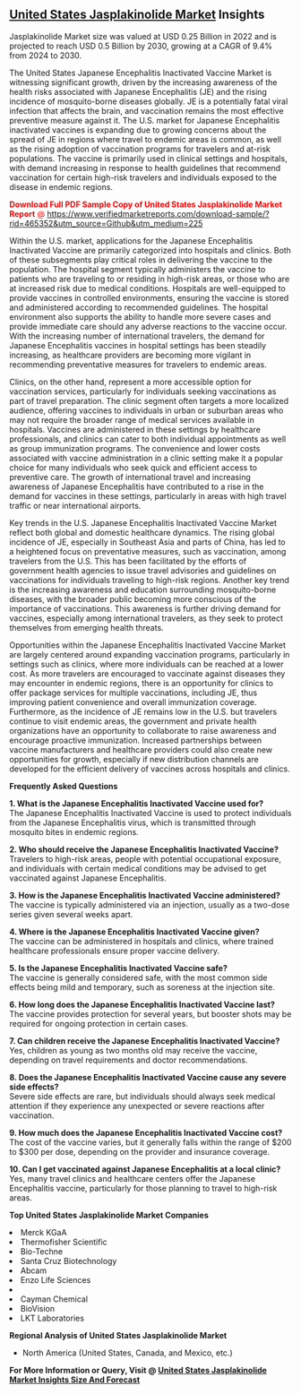 <h2><a href="https://www.verifiedmarketreports.com/download-sample/?rid=465352&amp;utm_source=Github&amp;utm_medium=225" target="_blank">United States Jasplakinolide Market</a> Insights</h2><p>Jasplakinolide Market size was valued at USD 0.25 Billion in 2022 and is projected to reach USD 0.5 Billion by 2030, growing at a CAGR of 9.4% from 2024 to 2030.</p><p><p>The United States Japanese Encephalitis Inactivated Vaccine Market is witnessing significant growth, driven by the increasing awareness of the health risks associated with Japanese Encephalitis (JE) and the rising incidence of mosquito-borne diseases globally. JE is a potentially fatal viral infection that affects the brain, and vaccination remains the most effective preventive measure against it. The U.S. market for Japanese Encephalitis inactivated vaccines is expanding due to growing concerns about the spread of JE in regions where travel to endemic areas is common, as well as the rising adoption of vaccination programs for travelers and at-risk populations. The vaccine is primarily used in clinical settings and hospitals, with demand increasing in response to health guidelines that recommend vaccination for certain high-risk travelers and individuals exposed to the disease in endemic regions. <p><span class=""><span style="color: #ff0000;"><strong>Download Full PDF Sample Copy of United States Jasplakinolide Market Report</strong> @ </span><a href="https://www.verifiedmarketreports.com/download-sample/?rid=465352&amp;utm_source=Github&amp;utm_medium=225" target="_blank">https://www.verifiedmarketreports.com/download-sample/?rid=465352&amp;utm_source=Github&amp;utm_medium=225</a></span></p></p> <p>Within the U.S. market, applications for the Japanese Encephalitis Inactivated Vaccine are primarily categorized into hospitals and clinics. Both of these subsegments play critical roles in delivering the vaccine to the population. The hospital segment typically administers the vaccine to patients who are traveling to or residing in high-risk areas, or those who are at increased risk due to medical conditions. Hospitals are well-equipped to provide vaccines in controlled environments, ensuring the vaccine is stored and administered according to recommended guidelines. The hospital environment also supports the ability to handle more severe cases and provide immediate care should any adverse reactions to the vaccine occur. With the increasing number of international travelers, the demand for Japanese Encephalitis vaccines in hospital settings has been steadily increasing, as healthcare providers are becoming more vigilant in recommending preventative measures for travelers to endemic areas. <p>Clinics, on the other hand, represent a more accessible option for vaccination services, particularly for individuals seeking vaccinations as part of travel preparation. The clinic segment often targets a more localized audience, offering vaccines to individuals in urban or suburban areas who may not require the broader range of medical services available in hospitals. Vaccines are administered in these settings by healthcare professionals, and clinics can cater to both individual appointments as well as group immunization programs. The convenience and lower costs associated with vaccine administration in a clinic setting make it a popular choice for many individuals who seek quick and efficient access to preventive care. The growth of international travel and increasing awareness of Japanese Encephalitis have contributed to a rise in the demand for vaccines in these settings, particularly in areas with high travel traffic or near international airports. <p>Key trends in the U.S. Japanese Encephalitis Inactivated Vaccine Market reflect both global and domestic healthcare dynamics. The rising global incidence of JE, especially in Southeast Asia and parts of China, has led to a heightened focus on preventative measures, such as vaccination, among travelers from the U.S. This has been facilitated by the efforts of government health agencies to issue travel advisories and guidelines on vaccinations for individuals traveling to high-risk regions. Another key trend is the increasing awareness and education surrounding mosquito-borne diseases, with the broader public becoming more conscious of the importance of vaccinations. This awareness is further driving demand for vaccines, especially among international travelers, as they seek to protect themselves from emerging health threats. <p>Opportunities within the Japanese Encephalitis Inactivated Vaccine Market are largely centered around expanding vaccination programs, particularly in settings such as clinics, where more individuals can be reached at a lower cost. As more travelers are encouraged to vaccinate against diseases they may encounter in endemic regions, there is an opportunity for clinics to offer package services for multiple vaccinations, including JE, thus improving patient convenience and overall immunization coverage. Furthermore, as the incidence of JE remains low in the U.S. but travelers continue to visit endemic areas, the government and private health organizations have an opportunity to collaborate to raise awareness and encourage proactive immunization. Increased partnerships between vaccine manufacturers and healthcare providers could also create new opportunities for growth, especially if new distribution channels are developed for the efficient delivery of vaccines across hospitals and clinics. <p><b>Frequently Asked Questions</b></p> <p><b>1. What is the Japanese Encephalitis Inactivated Vaccine used for?</b><br>The Japanese Encephalitis Inactivated Vaccine is used to protect individuals from the Japanese Encephalitis virus, which is transmitted through mosquito bites in endemic regions.</p> <p><b>2. Who should receive the Japanese Encephalitis Inactivated Vaccine?</b><br>Travelers to high-risk areas, people with potential occupational exposure, and individuals with certain medical conditions may be advised to get vaccinated against Japanese Encephalitis.</p> <p><b>3. How is the Japanese Encephalitis Inactivated Vaccine administered?</b><br>The vaccine is typically administered via an injection, usually as a two-dose series given several weeks apart.</p> <p><b>4. Where is the Japanese Encephalitis Inactivated Vaccine given?</b><br>The vaccine can be administered in hospitals and clinics, where trained healthcare professionals ensure proper vaccine delivery.</p> <p><b>5. Is the Japanese Encephalitis Inactivated Vaccine safe?</b><br>The vaccine is generally considered safe, with the most common side effects being mild and temporary, such as soreness at the injection site.</p> <p><b>6. How long does the Japanese Encephalitis Inactivated Vaccine last?</b><br>The vaccine provides protection for several years, but booster shots may be required for ongoing protection in certain cases.</p> <p><b>7. Can children receive the Japanese Encephalitis Inactivated Vaccine?</b><br>Yes, children as young as two months old may receive the vaccine, depending on travel requirements and doctor recommendations.</p> <p><b>8. Does the Japanese Encephalitis Inactivated Vaccine cause any severe side effects?</b><br>Severe side effects are rare, but individuals should always seek medical attention if they experience any unexpected or severe reactions after vaccination.</p> <p><b>9. How much does the Japanese Encephalitis Inactivated Vaccine cost?</b><br>The cost of the vaccine varies, but it generally falls within the range of $200 to $300 per dose, depending on the provider and insurance coverage.</p> <p><b>10. Can I get vaccinated against Japanese Encephalitis at a local clinic?</b><br>Yes, many travel clinics and healthcare centers offer the Japanese Encephalitis vaccine, particularly for those planning to travel to high-risk areas.</p></p><p><strong>Top United States Jasplakinolide Market Companies</strong></p><div data-test-id=""><p><li>Merck KGaA</li><li> Thermofisher Scientific</li><li> Bio-Techne</li><li> Santa Cruz Biotechnology</li><li> Abcam</li><li> Enzo Life Sciences</li><li></li><li> Cayman Chemical</li><li> BioVision</li><li> LKT Laboratories</li></p><div><strong>Regional Analysis of&nbsp;United States Jasplakinolide Market</strong></div><ul><li dir="ltr"><p dir="ltr">North America&nbsp;(United States, Canada, and Mexico, etc.)</p></li></ul><p><strong>For More Information or Query, Visit @&nbsp;</strong><strong><a href="https://www.verifiedmarketreports.com/product/jasplakinolide-market/?utm_source=Github&amp;utm_medium=225" target="_blank">United States Jasplakinolide Market Insights Size And Forecast</a></strong></p></div>
